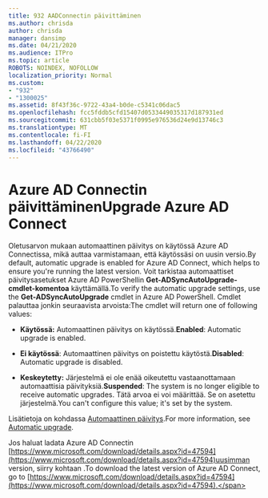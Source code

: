 ```yaml
---
title: 932 AADConnectin päivittäminen
ms.author: chrisda
author: chrisda
manager: dansimp
ms.date: 04/21/2020
ms.audience: ITPro
ms.topic: article
ROBOTS: NOINDEX, NOFOLLOW
localization_priority: Normal
ms.custom:
- "932"
- "1300025"
ms.assetid: 8f43f36c-9722-43a4-b0de-c5341c06dac5
ms.openlocfilehash: fcc5fddb5cfd15407d0533449035317d187931ed
ms.sourcegitcommit: 631cbb5f03e5371f0995e976536d24e9d13746c3
ms.translationtype: MT
ms.contentlocale: fi-FI
ms.lasthandoff: 04/22/2020
ms.locfileid: "43766490"
---
```

# <a name="upgrade-azure-ad-connect"></a><span data-ttu-id="c2986-102">Azure AD Connectin päivittäminen</span><span class="sxs-lookup"><span data-stu-id="c2986-102">Upgrade Azure AD Connect</span></span>

<span data-ttu-id="c2986-103">Oletusarvon mukaan automaattinen päivitys on käytössä Azure AD Connectissa, mikä auttaa varmistamaan, että käytössäsi on uusin versio.</span><span class="sxs-lookup"><span data-stu-id="c2986-103">By default, automatic upgrade is enabled for Azure AD Connect, which helps to ensure you're running the latest version.</span></span> <span data-ttu-id="c2986-104">Voit tarkistaa automaattiset päivitysasetukset Azure AD PowerShellin **Get-ADSyncAutoUpgrade-cmdlet-komentoa** käyttämällä.</span><span class="sxs-lookup"><span data-stu-id="c2986-104">To verify the automatic upgrade settings, use the **Get-ADSyncAutoUpgrade** cmdlet in Azure AD PowerShell.</span></span> <span data-ttu-id="c2986-105">Cmdlet palauttaa jonkin seuraavista arvoista:</span><span class="sxs-lookup"><span data-stu-id="c2986-105">The cmdlet will return one of following values:</span></span>

- <span data-ttu-id="c2986-106">**Käytössä:** Automaattinen päivitys on käytössä.</span><span class="sxs-lookup"><span data-stu-id="c2986-106">**Enabled**: Automatic upgrade is enabled.</span></span>

- <span data-ttu-id="c2986-107">**Ei käytössä**: Automaattinen päivitys on poistettu käytöstä.</span><span class="sxs-lookup"><span data-stu-id="c2986-107">**Disabled**: Automatic upgrade is disabled.</span></span>

- <span data-ttu-id="c2986-108">**Keskeytetty:** Järjestelmä ei ole enää oikeutettu vastaanottamaan automaattisia päivityksiä.</span><span class="sxs-lookup"><span data-stu-id="c2986-108">**Suspended**: The system is no longer eligible to receive automatic upgrades.</span></span> <span data-ttu-id="c2986-109">Tätä arvoa ei voi määrittää. Se on asetettu järjestelmä.</span><span class="sxs-lookup"><span data-stu-id="c2986-109">You can't configure this value; it's set by the system.</span></span>

<span data-ttu-id="c2986-110">Lisätietoja on kohdassa [Automaattinen päivitys](https://docs.microsoft.com/azure/active-directory/connect/active-directory-aadconnect-feature-automatic-upgrade).</span><span class="sxs-lookup"><span data-stu-id="c2986-110">For more information, see [Automatic upgrade](https://docs.microsoft.com/azure/active-directory/connect/active-directory-aadconnect-feature-automatic-upgrade).</span></span>

<span data-ttu-id="c2986-111">Jos haluat ladata Azure AD Connectin [https://www.microsoft.com/download/details.aspx?id=47594](https://www.microsoft.com/download/details.aspx?id=47594)uusimman version, siirry kohtaan .</span><span class="sxs-lookup"><span data-stu-id="c2986-111">To download the latest version of Azure AD Connect, go to [https://www.microsoft.com/download/details.aspx?id=47594](https://www.microsoft.com/download/details.aspx?id=47594).</span></span>
